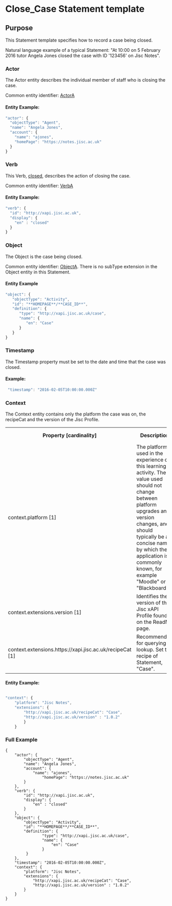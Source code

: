 # Close_Case Statement template

## Purpose
This Statement template specifies how to record a case being closed.

Natural language example of a typical Statement: "At 10:00 on 5 February 2016 tutor Angela Jones closed the case with ID '123456' on Jisc Notes".

### Actor
The Actor entity describes the individual member of staff who is closing the case.

Common entity identifier: [ActorA](/common_structures.md#actora)

#### Entity Example:

``` Javascript
"actor": {
  "objectType": "Agent",
  "name": "Angela Jones",
  "account": {
    "name": "ajones",
    "homePage": "https://notes.jisc.ac.uk"
  }
}
```

### Verb
This Verb, [closed](/vocabulary.md#closed), describes the action of closing the case.

Common entity identifier: [VerbA](/common_structures.md#verba)

#### Entity Example:

``` javascript
"verb": {
  "id": "http://xapi.jisc.ac.uk",
  "display": {
    "en" : "closed"
  }
}
```

### Object
The Object is the case being closed.

Common entity identifier: [ObjectA](/common_structures.md#objecta). There is no subType extension in the Object entity in this Statement.

#### Entity Example

``` javascript
"object": {
   "objectType": "Activity",
   "id": "**HOMEPAGE**/**CASE_ID**",
   "definition": {
      "type": "http://xapi.jisc.ac.uk/case",
      "name": {
         "en": "Case"
      }
   }
}
```

### Timestamp

The Timestamp property must be set to the date and time that the case was closed.

#### Example:

``` javascript
 "timestamp": "2016-02-05T10:00:00.000Z"
```

### Context
The Context entity contains only the platform the case was on, the recipeCat and the version of the Jisc Profile.

<table>
	<tr><th>Property [cardinality]</th><th>Description</th><th>Value information</</th></tr>
	<tr>
		<td>context.platform [1]</td>
		<td>The platform used in the experience of this learning activity. The value used should not change between platform upgrades and version changes, and should typically be a concise name by which the application is commonly known, for example "Moodle" or "Blackboard"</td>
		<td>string</td>
	</tr>	
	<tr>
		<td>context.extensions.version [1]</td>
		<td>Identifies the version of the Jisc xAPI Profile found on the ReadMe page. <br/></td>
		<td>decimal</td>
	</tr>
	<tr>
		<td>context.extensions.https://xapi.jisc.ac.uk/recipeCat [1]</td>
		<td>Recommended for querying lookup. Set to recipe of Statement, "Case".<br/></td>
		<td>string</td>
	</tr>
	</table>

#### Entity Example:

``` javascript

"context": {
	"platform": "Jisc Notes",
	"extensions": {
		"http://xapi.jisc.ac.uk/recipeCat": "Case",
		"http://xapi.jisc.ac.uk/version" : "1.0.2"
		}
	}
```

### Full Example
```
{
	"actor": {
  		"objectType": "Agent",
  		"name": "Angela Jones",
	  	"account": {
   			"name": "ajones",
    			"homePage": "https://notes.jisc.ac.uk"
  		}
	},
	"verb": {
		"id": "http://xapi.jisc.ac.uk",
		"display": {
  			"en" : "closed"
  		}
	},
	"object": {
   		"objectType": "Activity",
   		"id": "**HOMEPAGE**/**CASE_ID**",
   		"definition": {
      			"type": "http://xapi.jisc.ac.uk/case",
      			"name": {
         			"en": "Case"
      			}
  		 }
	},
	"timestamp": "2016-02-05T10:00:00.000Z",
	"context": {
		"platform": "Jisc Notes",
		"extensions": {
			"http://xapi.jisc.ac.uk/recipeCat": "Case",
			"http://xapi.jisc.ac.uk/version" : "1.0.2"
		}
	}
}
```
